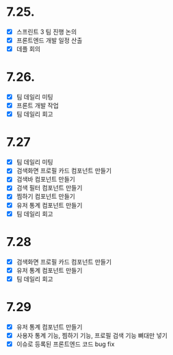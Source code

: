 # 7.25.

- [x] 스프린트 3 팀 진행 논의
- [x] 프론트엔드 개발 일정 산출
- [x] 데플 회의

# 7.26.

- [x] 팀 데일리 미팅
- [x] 프론트 개발 작업
- [x] 팀 데일리 회고

# 7.27

- [x] 팀 데일리 미팅
- [x] 검색화면 프로필 카드 컴포넌트 만들기
- [x] 검색바 컴포넌트 만들기
- [x] 검색 필터 컴포넌트 만들기
- [x] 찜하기 컴포넌트 만들기
- [x] 유저 통계 컴포넌트 만들기
- [x] 팀 데일리 회고

# 7.28

- [x] 검색화면 프로필 카드 컴포넌트 만들기
- [x] 유저 통계 컴포넌트 만들기
- [x] 팀 데일리 회고

# 7.29

- [x] 유저 통계 컴포넌트 만들기
- [x] 사용자 통계 기능, 찜하기 기능, 프로필 검색 기능 뼈대만 넣기
- [x] 이슈로 등록된 프론트엔드 코드 bug fix
